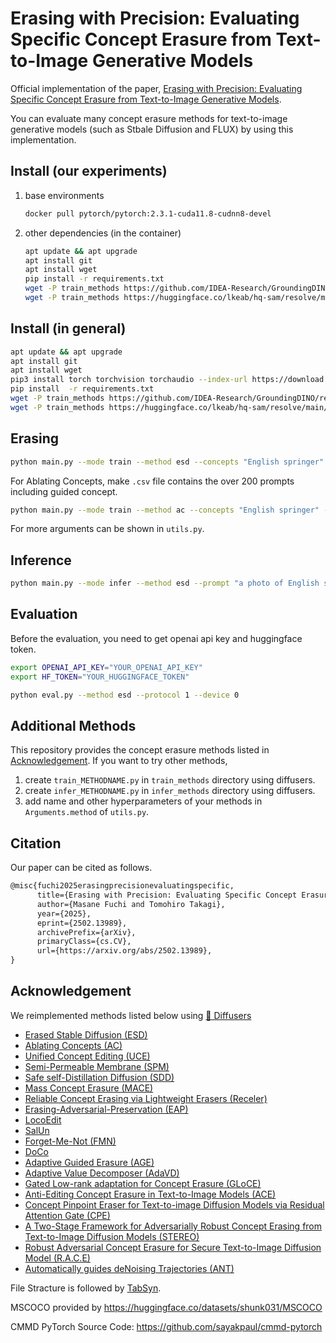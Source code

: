 # Erasing with Precision: Evaluating Specific Concept Erasure from Text-to-Image Generative Models

Official implementation of the paper, [Erasing with Precision: Evaluating Specific Concept Erasure from Text-to-Image Generative Models](https://arxiv.org/abs/2502.13989).

You can evaluate many concept erasure methods for text-to-image generative models (such as Stbale Diffusion and FLUX) by using this implementation.

## Install (our experiments)
1. base environments
    ```bash
    docker pull pytorch/pytorch:2.3.1-cuda11.8-cudnn8-devel
    ```

2. other dependencies (in the container)
    ```bash
    apt update && apt upgrade
    apt install git
    apt install wget
    pip install -r requirements.txt
    wget -P train_methods https://github.com/IDEA-Research/GroundingDINO/releases/download/v0.1.0-alpha/groundingdino_swint_ogc.pth
    wget -P train_methods https://huggingface.co/lkeab/hq-sam/resolve/main/sam_hq_vit_h.pth
    ```

## Install (in general)
```bash
apt update && apt upgrade
apt install git
apt install wget 
pip3 install torch torchvision torchaudio --index-url https://download.pytorch.org/whl/cu118
pip install  -r requirements.txt
wget -P train_methods https://github.com/IDEA-Research/GroundingDINO/releases/download/v0.1.0-alpha/groundingdino_swint_ogc.pth
wget -P train_methods https://huggingface.co/lkeab/hq-sam/resolve/main/sam_hq_vit_h.pth
```

## Erasing
```bash
python main.py --mode train --method esd --concepts "English springer" --device "0,1"
```

For Ablating Concepts, make `.csv` file contains the over 200 prompts including guided concept.
```bash
python main.py --mode train --method ac --concepts "English springer" --device "0,1" --ac_prompt_path dog.csv
```

For more arguments can be shown in `utils.py`.

## Inference
```bash
python main.py --mode infer --method esd --prompt "a photo of English springer" --erased_model $MODEL_DIR
```

## Evaluation
Before the evaluation, you need to get openai api key and huggingface token.
```bash
export OPENAI_API_KEY="YOUR_OPENAI_API_KEY"
export HF_TOKEN="YOUR_HUGGINGFACE_TOKEN"
```


```bash
python eval.py --method esd --protocol 1 --device 0
```

## Additional Methods
This repository provides the concept erasure methods listed in [Acknowledgement](#Acknowledgement). If you want to try other methods, 

1. create `train_METHODNAME.py` in `train_methods` directory using diffusers.
2. create `infer_METHODNAME.py` in `infer_methods` directory using diffusers.
3. add name and other hyperparameters of your methods in `Arguments.method` of `utils.py`.

## Citation
Our paper can be cited as follows. 
```tex
@misc{fuchi2025erasingprecisionevaluatingspecific,
      title={Erasing with Precision: Evaluating Specific Concept Erasure from Text-to-Image Generative Models}, 
      author={Masane Fuchi and Tomohiro Takagi},
      year={2025},
      eprint={2502.13989},
      archivePrefix={arXiv},
      primaryClass={cs.CV},
      url={https://arxiv.org/abs/2502.13989}, 
}
```

## Acknowledgement
We reimplemented methods listed below using [🤗 Diffusers](https://github.com/huggingface/diffusers)

- [Erased Stable Diffusion (ESD)](https://github.com/rohitgandikota/erasing)
- [Ablating Concepts (AC)](https://github.com/nupurkmr9/concept-ablation)
- [Unified Concept Editing (UCE)](https://github.com/rohitgandikota/unified-concept-editing)
- [Semi-Permeable Membrane (SPM)](https://github.com/Con6924/SPM)
- [Safe self-Distillation Diffusion (SDD)](https://github.com/nannullna/safe-diffusion)
- [Mass Concept Erasure (MACE)](https://github.com/Shilin-LU/MACE)
- [Reliable Concept Erasing via Lightweight Erasers (Receler)](https://github.com/jasper0314-huang/Receler)
- [Erasing-Adversarial-Preservation (EAP)](https://github.com/tuananhbui89/Erasing-Adversarial-Preservation)
- [LocoEdit](https://github.com/samyadeepbasu/LocoGen)
- [SalUn](https://github.com/OPTML-Group/Unlearn-Saliency)
- [Forget-Me-Not (FMN)](https://github.com/SHI-Labs/Forget-Me-Not)
- [DoCo](https://github.com/yongliang-wu/DoCo)
- [Adaptive Guided Erasure (AGE)](https://github.com/tuananhbui89/Adaptive-Guided-Erasure/)
- [Adaptive Value Decomposer (AdaVD)](https://github.com/WYuan1001/AdaVD)
- [Gated Low-rank adaptation for Concept Erasure (GLoCE)](https://github.com/Hyun1A/GLoCE)
- [Anti-Editing Concept Erasure in Text-to-Image Models (ACE)](https://github.com/120L020904/ACE)
- [Concept Pinpoint Eraser for Text-to-image Diffusion Models via Residual Attention Gate (CPE)](https://github.com/Hyun1A/CPE)
- [A Two-Stage Framework for Adversarially Robust Concept Erasing from Text-to-Image Diffusion Models (STEREO)](https://github.com/koushiksrivats/robust-concept-erasing)
- [Robust Adversarial Concept Erasure for Secure Text-to-Image Diffusion Model (R.A.C.E)](https://github.com/chkimmmmm/R.A.C.E.)
- [Automatically guides deNoising Trajectories (ANT)](https://github.com/lileyang1210/ANT/)

File Stracture is followed by [TabSyn](https://github.com/amazon-science/tabsyn). 

MSCOCO provided by https://huggingface.co/datasets/shunk031/MSCOCO

CMMD PyTorch Source Code: https://github.com/sayakpaul/cmmd-pytorch 
